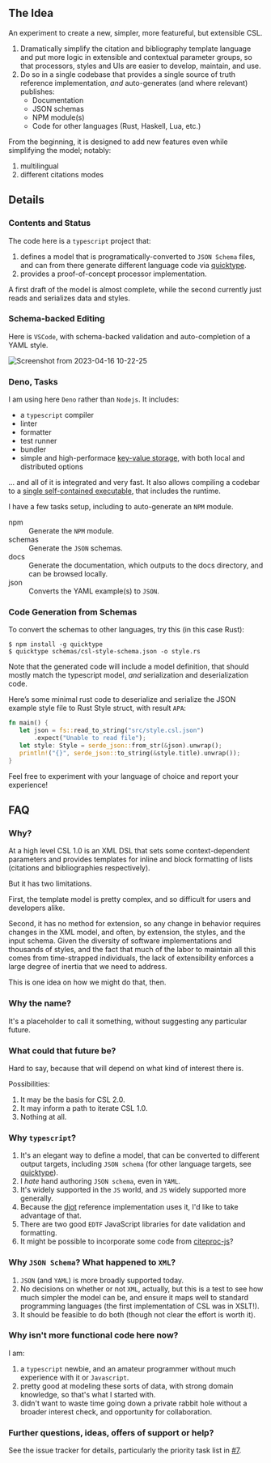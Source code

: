 ## The Idea

An experiment to create a new, simpler, more featureful, but extensible CSL. 

1. Dramatically simplify the citation and bibliography template language and put more logic in extensible and contextual parameter groups, so that processors, styles and UIs are easier to develop, maintain, and use.
2. Do so in a single codebase that provides a single source of truth reference implementation, _and_ auto-generates (and where relevant) publishes:
   - Documentation
   - JSON schemas
   - NPM module(s)
   - Code for other languages (Rust, Haskell, Lua, etc.)

From the beginning, it is designed to add new features even while simplifying the model; notably:

1. multilingual
2. different citations modes

## Details

### Contents and Status

The code here is a `typescript` project that:

1. defines a model that is programatically-converted to `JSON Schema` files, and
   can from there generate different language code via
   [quicktype](https://quicktype.io).
2. provides a proof-of-concept processor implementation.

A first draft of the model is almost complete, while the second currently just reads and serializes data and styles.

### Schema-backed Editing

Here is `VSCode`, with schema-backed validation and auto-completion of a YAML
style.

![Screenshot from 2023-04-16 10-22-25](https://user-images.githubusercontent.com/1134/232319672-88e96d95-1806-4d6b-9d27-6d0cc32d5033.png)

### Deno, Tasks

I am using here `Deno` rather than `Nodejs`. 
It includes:

 - a `typescript` compiler
 - linter
 - formatter
 - test runner
 - bundler
 - simple and high-performace [key-value storage](https://deno.com/manual/runtime/kv), with both local and distributed options

... and all of it is integrated and very fast. 
It also allows compiling a codebar to a [single self-contained executable](https://deno.com/manual@v1.33.2/tools/compiler), that includes the runtime.

I have a few tasks setup, including to auto-generate an `NPM` module.

<dl>
  <dt>npm</dt>
  <dd>Generate the <code>NPM</code> module.</dd>
  <dt>schemas</dt>
  <dd>Generate the <code>JSON</code> schemas.</dd>
  <dt>docs</dt>
  <dd>Generate the documentation, which outputs to the docs directory, and can be browsed locally.</dd>
  <dt>json</dt>
  <dd>Converts the </code>YAML</code> example(s) to <code>JSON</code>.</dd>
</dl>

### Code Generation from Schemas

To convert the schemas to other languages, try this (in this case Rust):

```console
$ npm install -g quicktype
$ quicktype schemas/csl-style-schema.json -o style.rs
```

Note that the generated code will include a model definition, that should mostly
match the typescript model, _and_ serialization and deserialization code.

Here’s some minimal rust code to deserialize and serialize the JSON example
style file to Rust Style struct, with result `APA`:

```rust
fn main() {
   let json = fs::read_to_string("src/style.csl.json")
       .expect("Unable to read file");
   let style: Style = serde_json::from_str(&json).unwrap();
   println!("{}", serde_json::to_string(&style.title).unwrap());
}
```

Feel free to experiment with your language of choice and report your experience!

## FAQ

### Why?

At a high level CSL 1.0 is an XML DSL that sets some context-dependent
parameters and provides templates for inline and block formatting of lists
(citations and bibliographies respectively).

But it has two limitations.

First, the template model is pretty complex, and so difficult for users and
developers alike.

Second, it has no method for extension, so any change in behavior requires
changes in the XML model, and often, by extension, the styles, and the input
schema. Given the diversity of software implementations and thousands of styles,
and the fact that much of the labor to maintain all this comes from
time-strapped individuals, the lack of extensibility enforces a large degree of
inertia that we need to address.

This is one idea on how we might do that, then.

### Why the name?

It's a placeholder to call it something, without suggesting any particular
future.

### What could that future be?

Hard to say, because that will depend on what kind of interest there is.

Possibilities:

1. It may be the basis for CSL 2.0.
2. It may inform a path to iterate CSL 1.0.
3. Nothing at all.

### Why `typescript`?

1. It's an elegant way to define a model, that can be converted to different
   output targets, including `JSON schema` (for other language targets, see
   [quicktype](https://github.com/quicktype/quicktype)).
2. I _hate_ hand authoring `JSON schema`, even in `YAML`.
3. It's widely supported in the `JS` world, and `JS` widely supported more
   generally.
4. Because the [djot](https://djot.net/) reference implementation uses it, I'd
   like to take advantage of that.
5. There are two good `EDTF` JavaScript libraries for date validation and
   formatting.
6. It might be possible to incorporate some code from
   [citeproc-js](https://github.com/Juris-M/citeproc-js)?

### Why `JSON Schema`? What happened to `XML`?

1. `JSON` (and `YAML`) is more broadly supported today.
2. No decisions on whether or not `XML`, actually, but this is a test to see how
   much simpler the model can be, and ensure it maps well to standard
   programming languages (the first implementation of CSL was in XSLT!).
3. It should be feasible to do both (though not clear the effort is worth it).

### Why isn't more functional code here now?

I am:

1. a `typescript` newbie, and an amateur programmer without much experience with
   it or `Javascript`.
2. pretty good at modeling these sorts of data, with strong domain knowledge, so
   that's what I started with.
3. didn't want to waste time going down a private rabbit hole without a broader
   interest check, and opportunity for collaboration.

### Further questions, ideas, offers of support or help?

See the issue tracker for details, particularly the priority task list in
[#7](https://github.com/bdarcus/csl-next.js/issues/7).
